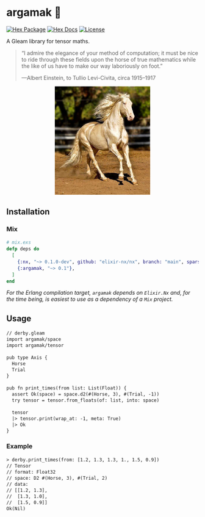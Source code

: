 # argamak 🐎

[![Hex Package](https://img.shields.io/hexpm/v/argamak?color=ffaff3&label=%F0%9F%93%A6)](https://hex.pm/packages/argamak)
[![Hex Docs](https://img.shields.io/badge/hex-docs-ffaff3?label=%F0%9F%93%9A)](https://hexdocs.pm/argamak/)
[![License](https://img.shields.io/hexpm/l/argamak?color=ffaff3&label=%F0%9F%93%83)](https://hex.pm/packages/argamak)

A Gleam library for tensor maths.

> “I admire the elegance of your method of computation; it must be nice to ride
> through these fields upon the horse of true mathematics while the like of us
> have to make our way laboriously on foot.”
>
> —Albert Einstein, to Tullio Levi-Civita, circa 1915–1917

<p align="center" width="100%"><img alt="Argamak: A shiny steed." src="https://github.com/tynanbe/argamak/raw/main/argamak.jpg" width="250"></p>

## Installation

### Mix

```elixir
# mix.exs
defp deps do
  [
    {:nx, "~> 0.1.0-dev", github: "elixir-nx/nx", branch: "main", sparse: "nx"},
    {:argamak, "~> 0.1"},
  ]
end
```

*For the Erlang compilation target, `argamak` depends on `Elixir.Nx` and, for
the time being, is easiest to use as a dependency of a `Mix` project.*

## Usage

```gleam
// derby.gleam
import argamak/space
import argamak/tensor

pub type Axis {
  Horse
  Trial
}

pub fn print_times(from list: List(Float)) {
  assert Ok(space) = space.d2(#(Horse, 3), #(Trial, -1))
  try tensor = tensor.from_floats(of: list, into: space)

  tensor
  |> tensor.print(wrap_at: -1, meta: True)
  |> Ok
}
```

### Example

```gleam
> derby.print_times(from: [1.2, 1.3, 1.3, 1., 1.5, 0.9])
// Tensor
// format: Float32
// space: D2 #(Horse, 3), #(Trial, 2)
// data:
// [[1.2, 1.3],
//  [1.3, 1.0],
//  [1.5, 0.9]]
Ok(Nil)
```
